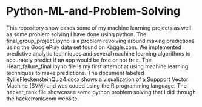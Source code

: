 # Python-ML-and-Problem-Solving
This repository show cases some of my machine learning projects as well as some problem solving I have done using python. The final_group_project.ipynb 
is a problem revolving around making predictions using the GooglePlay data set found on Kaggle.com. We implemented predictive analytic techniques and several 
machine learning algorithms to accurately predict if an app would be free or not free. The Heart_failure_final.ipynb file is my first attempt at using machine learning techniques
to make predictions. The document labeled RyilieFleckensteinQuiz4.docx shows a visualization of a Suppport Vector Machine (SVM) and was coded using the R programming language.
The hacker_rank file showcases some python problem solving that I did through the hackerrank.com website.
